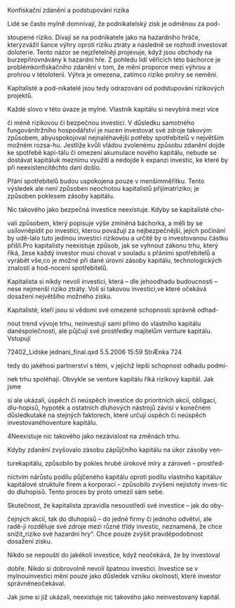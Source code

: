 
Konfiskační zdanění a podstupování rizika

Lidé se často mylně domnívají, že podnikatelský zisk je odměnou za pod-

stoupené riziko. Dívají se na podnikatele jako na hazardního hráče, kterýzvážil šance výhry oproti riziku ztráty a následně se rozhodl investovat doloterie. Tento názor se nejzřetelněji projevuje, když jsou obchody na burzepřirovnávány k hazardní hře. Z pohledu lidí věřících této báchorce je problémkonfiskačního zdanění v tom, že mění proporce mezi výhrou a prohrou v tétoloterii. Výhra je omezena, zatímco riziko prohry se nemění.

Kapitalisté a pod-nikatelé jsou tedy odrazováni od podstupování rizikových projektů.

Každé slovo v této úvaze je mylné. Vlastník kapitálu si nevybírá mezi více

či méně rizikovou či bezpečnou investicí. V důsledku samotného fungovánítržního hospodářství je nucen investovat své zdroje takovým způsobem, abyuspokojoval nejnaléhavější potřeby spotřebitelů v největším možném rozsa-hu. Jestliže kvůli vládou zvolenému způsobu zdanění dojde ke spotřebě kapi-tálu či omezení akumulace nového kapitálu, nebude se dostávat kapitáluk meznímu využití a nedojde k expanzi investic, ke které by při neexistencitěchto daní došlo.

Přání spotřebitelů budou uspokojena pouze v menšímměřítku. Tento výsledek ale není způsoben neochotou kapitalistů přijímatriziko; je způsoben poklesem zásoby kapitálu.

Nic takového jako bezpečná investice neexistuje. Kdyby se kapitalisté cho-

vali způsobem, který popisuje výše zmíněná báchorka, a měli by se usilovněpídit po investici, kterou považují za nejbezpečnější, jejich počínání by udě-lalo tuto jedinou investici rizikovou a určitě by o investovanou částku přišli.Pro kapitalisty neexistuje způsob, jak se vyhnout zákonu trhu, který říká, žese každý investor musí chovat v souladu s přáními spotřebitelů a vyrábět vše,co je možné při dané úrovni zásoby kapitálu, technologických znalostí a hod-nocení spotřebitelů.

Kapitalista si nikdy nevolí investici, která – dle jehoodhadu budoucnosti – nese nejmenší riziko ztráty. Volí si takovou investici,ve které očekává dosažení největšího možného zisku.

Kapitalisté, kteří jsou si vědomi své omezené schopnosti správně odhad-

nout trend vývoje trhu, neinvestují sami přímo do vlastního kapitálu danéspolečnosti, ale půjčují své prostředky majitelům venture kapitálu. Vstupují

72402_Lidske jednani_final.qxd 5.5.2006 15:59 StrÆnka 724

tedy do jakéhosi partnerství s těmi, v jejichž lepší schopnost odhadu podmí-

nek trhu spoléhají. Obvykle se venture kapitálu říká rizikový kapitál. Jak jsme

si ale ukázali, úspěch či neúspěch investice do prioritních akcií, obligací, dlu-hopisů, hypoték a ostatních dluhových nástrojů závisí v konečném důsledkutaké na stejných faktorech, které určují úspěch či neúspěch investovanéhoventure kapitálu.

4Neexistuje nic takového jako nezávislost na změnách trhu.

Kdyby zdanění zvyšovalo zásobu zápůjčního kapitálu na úkor zásoby ven-

turekapitálu, způsobilo by pokles hrubé úrokové míry a zároveň – prostřed-

nictvím nárůstu podílu půjčeného kapitálu oproti podílu vlastního kapitáluv kapitálové struktuře firem a korporací – způsobilo zvýšení nejistoty inves-tic do dluhopisů. Tento proces by proto omezil sám sebe.

Skutečnost, že kapitalista zpravidla nesoustředí své investice – jak do oby-

čejných akcií, tak do dluhopisů – do jedné firmy či jednoho odvětví, ale radě-ji rozděluje své zdroje mezi různé třídy investic, neznamená, že chce snížit„riziko své hazardní hry“. Chce pouze zvýšit pravděpodobnost dosažení zisku.

Nikdo se nepouští do jakékoli investice, když neočekává, že by investoval

dobře. Nikdo si dobrovolně nevolí špatnou investici. Investice se v mylnouinvestici mění pouze jako důsledek vzniku okolností, které investor správněneočekával.

Jak jsme si již ukázali, neexistuje nic takového jako neinvestovaný kapitál.

